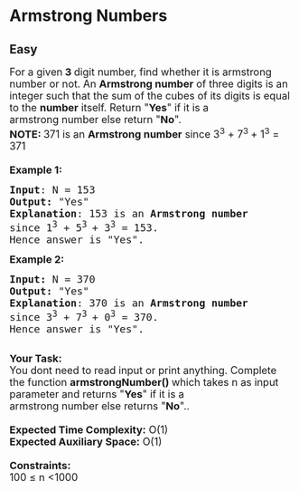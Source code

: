 # Armstrong Numbers
## Easy
<div class="problems_problem_content__Xm_eO"><p><span style="font-size: 18px;">For a given<strong> 3 </strong>digit number, find whether it is armstrong number or not.&nbsp;An&nbsp;<strong>Armstrong number</strong>&nbsp;of three digits is an integer such that the sum of the cubes of its digits is equal to the&nbsp;<strong>number</strong>&nbsp;itself. Return&nbsp;"<strong>Yes</strong>" if it is a armstrong&nbsp;number&nbsp;else return&nbsp;"<strong>No</strong>".</span><br><span style="font-size: 18px;"><strong>NOTE:&nbsp;</strong>371 is an&nbsp;<strong>Armstrong number</strong>&nbsp;since 3<sup>3</sup> + 7<sup>3 </sup>+ 1<sup>3</sup> = 371<br><br><strong>Example 1:</strong></span></p>
<pre style="position: relative;"><span style="font-size: 18px;"><strong>Input</strong>: N = 153
<strong>Output:</strong>&nbsp;"Yes"
<strong>Explanation</strong>: 153 is an&nbsp;<strong>Armstrong number
</strong>since 1<sup>3</sup> + 5<sup>3 </sup>+ 3<sup>3</sup> = 153.
Hence answer is "Yes".</span>
<div class="open_grepper_editor" title="Edit &amp; Save To Grepper"></div></pre>
<p><span style="font-size: 18px;"><strong>Example 2:</strong></span></p>
<pre style="position: relative;"><span style="font-size: 18px;"><strong>Input: </strong>N = 370
<strong>Output:&nbsp;</strong>"Yes"
<strong>Explanation</strong>: 370 is an&nbsp;<strong>Armstrong number</strong>
since 3<sup>3</sup> + 7<sup>3 </sup>+ 0<sup>3</sup> = 370.
Hence answer is "Yes".</span><div class="open_grepper_editor" title="Edit &amp; Save To Grepper"></div></pre>
<p><br><span style="font-size: 18px;"><strong>Your Task:&nbsp;&nbsp;</strong><br>You dont need to read input or print anything. Complete the function <strong>armstrongNumber()&nbsp;</strong>which takes n&nbsp;as input parameter and returns "<strong>Yes</strong>" if it is a armstrong&nbsp;number&nbsp;else returns "<strong>No</strong>"..<br><br><strong>Expected Time Complexity:</strong> O(1)<br><strong>Expected Auxiliary Space:</strong> O(1)<br><br><strong>Constraints:</strong><br>100 ≤ n&nbsp;&lt;1000</span></p></div>